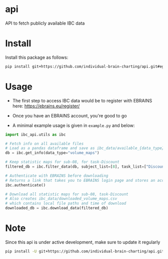 # api
API to fetch publicly available IBC data 

# Install
Install this package as follows:
```bash
pip install git+https://github.com/individual-brain-charting/api.git#egg=ibc_api
```

# Usage
* The first step to access IBC data would be to register with EBRAINS here: https://ebrains.eu/register/

* Once you have an EBRAINS account, you're good to go

* A minimal example usage is given in `example.py` and below:
```python
import ibc_api.utils as ibc

# Fetch info on all available files
# Load as a pandas dataframe and save as ibc_data/available_{data_type}.csv 
db = ibc.get_info(data_type="volume_maps")

# Keep statistic maps for sub-08, for task-Discount
filtered_db = ibc.filter_data(db, subject_list=[8], task_list=["Discount"])

# Authenticate with EBRAINS before downloading
# Returns a link that takes you to EBRAINS login page and stores an access token locally
ibc.authenticate()

# Download all statistic maps for sub-08, task-Discount 
# Also creates ibc_data/downloaded_volume_maps.csv 
# which contains local file paths and time of download
downloaded_db = ibc.download_data(filtered_db)
```
# Note
Since this api is under active development, make sure to update it regularly
```bash
pip install -U git+https://github.com/individual-brain-charting/api.git#egg=ibc_api
```